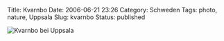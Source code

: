 Title: Kvarnbo
Date: 2006-06-21 23:26
Category: Schweden
Tags: photo, nature, Uppsala
Slug: kvarnbo
Status: published

![Kvarnbo bei
Uppsala](/pic/kvarnbo.jpg "Kvarnbo bei Uppsala")

